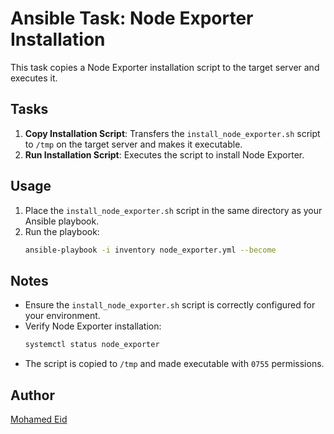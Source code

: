 # Ansible Task: Node Exporter Installation

This task copies a Node Exporter installation script to the target server and executes it.

## Tasks

1. **Copy Installation Script**: Transfers the `install_node_exporter.sh` script to `/tmp` on the target server and makes it executable.
2. **Run Installation Script**: Executes the script to install Node Exporter.

## Usage

1. Place the `install_node_exporter.sh` script in the same directory as your Ansible playbook.
2. Run the playbook:
   ```bash
   ansible-playbook -i inventory node_exporter.yml --become
   ```

## Notes
- Ensure the `install_node_exporter.sh` script is correctly configured for your environment.
- Verify Node Exporter installation:
  ```bash
  systemctl status node_exporter
  ```
- The script is copied to `/tmp` and made executable with `0755` permissions.

## Author

[Mohamed Eid](https://github.com/moeid404)
